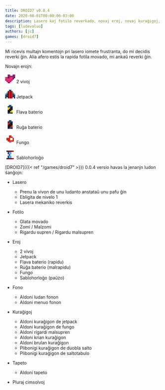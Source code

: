 ```yaml
---
title: DROID7 v0.0.4
date: 2020-08-01T00:00:00-03:00
description: Lasero kaj fotilo reverkado, novaj eroj, novaj kuraĝigoj, kaj pli...
tags: [ludevoluo]
authors: [jc]
games: [droid7]
---
```


Mi ricevis multajn komentojn pri lasero iomete frustranta, do mi decidis reverki ĝin. Alia afero estis la rapida fotila movado, mi ankaŭ reverki ĝin.

Novajn erojn:

![2 vivoj](items2.png) 2 vivoj

![Jetpack](items3.png) Jetpack

![Flava baterio](items4.png) Flava baterio

![Ruĝa baterio](items5.png) Ruĝa baterio

![Fungo](items6.png) Fungo

![Sablohorloĝo](items7.png) Sablohorloĝo

[DROID7]({{< ref "/games/droid7" >}}) 0.0.4 versio havas la jenanjn ludon ŝanĝojn:

-   Lasero

    -   Prenu la vivon de unu ludanto anstataŭ unu pafu ĝin
    -   Ebligita de nivelo 1
    -   Lasera mekaniko reverkis

-   Fotilo

    -   Glata movado
    -   Zomi / Malzomi
    -   Rigardu supren / Rigardu malsupren

-   Eroj

    -   2 vivoj
    -   Jetpack
    -   Flava baterio (rapidu)
    -   Ruĝa baterio (malrapidu)
    -   Fungo
    -   Sablohorloĝo (paŭzo)

-   Fono

    -   Aldoni ludan fonon
    -   Aldoni menuo fonon

-   Kuraĝigoj

    -   Aldoni kuraĝigon de jetpack
    -   Aldoni kuraĝigon de fungo
    -   Aldoni rigardi malsupren
    -   Aldoni krian kuraĝigon
    -   Aldoni brulan kuraĝigon
    -   Plibonigi kuraĝigon de duobla salto
    -   Plibonigi kuraĝigon de saltotabulo

-   Tapeto

    -   Aldoni tapeto

-   Pluraj cimsolvoj
